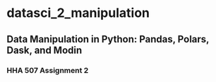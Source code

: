 # datasci_2_manipulation
## Data Manipulation in Python: Pandas, Polars, Dask, and Modin
### HHA 507 Assignment 2
